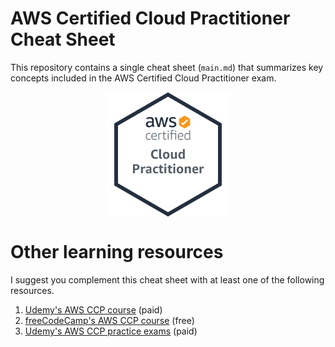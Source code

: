 # AWS Certified Cloud Practitioner Cheat Sheet
This repository contains a single cheat sheet (`main.md`) that summarizes key concepts included in the AWS Certified Cloud Practitioner exam.

<div style="text-align: center">
<img src="https://github.com/ArturoSbr/aws-ccp-cheat-sheet/blob/main/figures/ccp.png" alt="CCP Logo" width="200" align="center">
</div>

# Other learning resources
I suggest you complement this cheat sheet with at least one of the following resources.
1. [Udemy's AWS CCP course](https://www.udemy.com/course/aws-certified-cloud-practitioner-new/) (paid)
2. [freeCodeCamp's AWS CCP course](https://www.youtube.com/watch?v=SOTamWNgDKc) (free)
3. [Udemy's AWS CCP practice exams](https://www.udemy.com/course/practice-exams-aws-certified-cloud-practitioner/) (paid)
